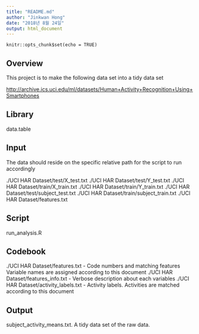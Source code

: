 ```yaml
---
title: "README.md"
author: "Jinkwan Hong"
date: "2018년 8월 24일"
output: html_document
---
```


```{r setup, include=FALSE}
knitr::opts_chunk$set(echo = TRUE)
```

## Overview

This project is to make the following data set into a tidy data set

http://archive.ics.uci.edu/ml/datasets/Human+Activity+Recognition+Using+Smartphones

## Library
data.table

## Input

The data should reside on the specific relative path for the script to run accordingly

./UCI HAR Dataset/test/X_test.txt
./UCI HAR Dataset/test/Y_test.txt
./UCI HAR Dataset/train/X_train.txt
./UCI HAR Dataset/train/Y_train.txt
./UCI HAR Dataset/test/subject_test.txt
./UCI HAR Dataset/train/subject_train.txt
./UCI HAR Dataset/features.txt

## Script
run_analysis.R

## Codebook
./UCI HAR Dataset/features.txt  - Code numbers and matching features
Variable names are assigned according to this document
./UCI HAR Dataset/features_info.txt   - Verbose description about each variables
./UCI HAR Dataset/activity_labels.txt - Activity labels. Activities are matched according to this document

## Output
subject_activity_means.txt.
A tidy data set of the raw data.
